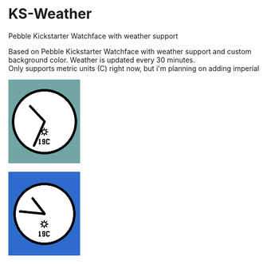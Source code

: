 # KS-Weather
Pebble Kickstarter Watchface with weather support

Based on Pebble Kickstarter Watchface with weather support and custom background color.  Weather is updated every 30 minutes.   
Only supports metric units (C) right now, but i'm planning on adding imperial

![](screenshots/ks_1.png)

![](screenshots/ks_4.png)
